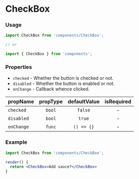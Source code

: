 # CheckBox

### Usage

```jsx
import CheckBox from 'components/CheckBox';

// or

import { CheckBox } from 'components';
```

<!-- STORY -->

### Properties

- `checked` - Whether the button is checked or not.
- `disabled` - Whether the button is enabled or not.
- `onChange` - Callback whence clicked.

| propName   | propType | defaultValue | isRequired |
| ---------- | :------: | :----------: | :--------: |
| `checked`  |  `bool`  |   `false`    |     -      |
| `disabled` |  `bool`  |    `true`    |     -      |
| `onChange` |  `func`  |  `() => {}`  |     -      |

### Example

```jsx
import CheckBox from 'components/CheckBox';

render() {
  return <CheckBox>Add sauce?</CheckBox>
}
```
